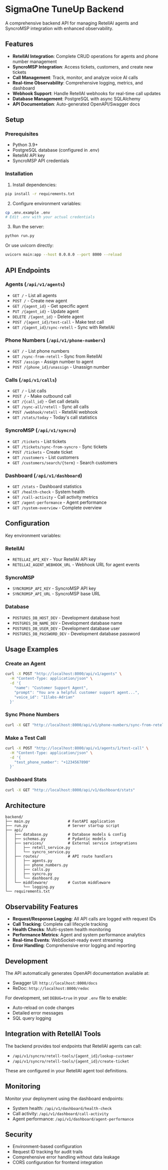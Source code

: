 # SigmaOne TuneUp Backend

A comprehensive backend API for managing RetellAI agents and SyncroMSP integration with enhanced observability.

## Features

- **RetellAI Integration**: Complete CRUD operations for agents and phone number management
- **SyncroMSP Integration**: Access tickets, customers, and create new tickets
- **Call Management**: Track, monitor, and analyze voice AI calls
- **Real-time Observability**: Comprehensive logging, metrics, and dashboard
- **Webhook Support**: Handle RetellAI webhooks for real-time call updates
- **Database Management**: PostgreSQL with async SQLAlchemy
- **API Documentation**: Auto-generated OpenAPI/Swagger docs

## Setup

### Prerequisites

- Python 3.9+
- PostgreSQL database (configured in .env)
- RetellAI API key
- SyncroMSP API credentials

### Installation

1. Install dependencies:
```bash
pip install -r requirements.txt
```

2. Configure environment variables:
```bash
cp .env.example .env
# Edit .env with your actual credentials
```

3. Run the server:
```bash
python run.py
```

Or use uvicorn directly:
```bash
uvicorn main:app --host 0.0.0.0 --port 8000 --reload
```

## API Endpoints

### Agents (`/api/v1/agents`)
- `GET /` - List all agents
- `POST /` - Create new agent
- `GET /{agent_id}` - Get specific agent
- `PUT /{agent_id}` - Update agent
- `DELETE /{agent_id}` - Delete agent
- `POST /{agent_id}/test-call` - Make test call
- `GET /{agent_id}/sync-retell` - Sync with RetellAI

### Phone Numbers (`/api/v1/phone-numbers`)
- `GET /` - List phone numbers
- `GET /sync-from-retell` - Sync from RetellAI
- `POST /assign` - Assign number to agent
- `POST /{phone_id}/unassign` - Unassign number

### Calls (`/api/v1/calls`)
- `GET /` - List calls
- `POST /` - Make outbound call
- `GET /{call_id}` - Get call details
- `GET /sync-all/retell` - Sync all calls
- `POST /webhook/retell` - RetellAI webhook
- `GET /stats/today` - Today's call statistics

### SyncroMSP (`/api/v1/syncro`)
- `GET /tickets` - List tickets
- `GET /tickets/sync-from-syncro` - Sync tickets
- `POST /tickets` - Create ticket
- `GET /customers` - List customers
- `GET /customers/search/{term}` - Search customers

### Dashboard (`/api/v1/dashboard`)
- `GET /stats` - Dashboard statistics
- `GET /health-check` - System health
- `GET /call-activity` - Call activity metrics
- `GET /agent-performance` - Agent performance
- `GET /system-overview` - Complete overview

## Configuration

Key environment variables:

### RetellAI
- `RETELLAI_API_KEY` - Your RetellAI API key
- `RETELLAI_AGENT_WEBHOOK_URL` - Webhook URL for agent events

### SyncroMSP
- `SYNCROMSP_API_KEY` - SyncroMSP API key
- `SYNCROMSP_API_URL` - SyncroMSP base URL

### Database
- `POSTGRES_DB_HOST_DEV` - Development database host
- `POSTGRES_DB_NAME_DEV` - Development database name
- `POSTGRES_DB_USER_DEV` - Development database user
- `POSTGRES_DB_PASSWORD_DEV` - Development database password

## Usage Examples

### Create an Agent
```bash
curl -X POST "http://localhost:8000/api/v1/agents" \
  -H "Content-Type: application/json" \
  -d '{
    "name": "Customer Support Agent",
    "prompt": "You are a helpful customer support agent...",
    "voice_id": "11labs-Adrian"
  }'
```

### Sync Phone Numbers
```bash
curl -X GET "http://localhost:8000/api/v1/phone-numbers/sync-from-retell"
```

### Make a Test Call
```bash
curl -X POST "http://localhost:8000/api/v1/agents/1/test-call" \
  -H "Content-Type: application/json" \
  -d '{
    "test_phone_number": "+1234567890"
  }'
```

### Dashboard Stats
```bash
curl -X GET "http://localhost:8000/api/v1/dashboard/stats"
```

## Architecture

```
backend/
├── main.py                 # FastAPI application
├── run.py                  # Server startup script
├── api/
│   ├── database.py         # Database models & config
│   ├── schemas.py          # Pydantic models
│   ├── services/           # External service integrations
│   │   ├── retell_service.py
│   │   └── syncro_service.py
│   ├── routes/             # API route handlers
│   │   ├── agents.py
│   │   ├── phone_numbers.py
│   │   ├── calls.py
│   │   ├── syncro.py
│   │   └── dashboard.py
│   └── middleware/         # Custom middleware
│       └── logging.py
└── requirements.txt
```

## Observability Features

- **Request/Response Logging**: All API calls are logged with request IDs
- **Call Tracking**: Complete call lifecycle tracking
- **Health Checks**: Multi-system health monitoring
- **Performance Metrics**: Agent and system performance analytics
- **Real-time Events**: WebSocket-ready event streaming
- **Error Handling**: Comprehensive error logging and reporting

## Development

The API automatically generates OpenAPI documentation available at:
- Swagger UI: `http://localhost:8000/docs`
- ReDoc: `http://localhost:8000/redoc`

For development, set `DEBUG=true` in your `.env` file to enable:
- Auto-reload on code changes
- Detailed error messages
- SQL query logging

## Integration with RetellAI Tools

The backend provides tool endpoints that RetellAI agents can call:
- `/api/v1/syncro/retell-tools/{agent_id}/lookup-customer`
- `/api/v1/syncro/retell-tools/{agent_id}/create-ticket`

These are configured in your RetellAI agent tool definitions.

## Monitoring

Monitor your deployment using the dashboard endpoints:
- System health: `/api/v1/dashboard/health-check`
- Call activity: `/api/v1/dashboard/call-activity`
- Agent performance: `/api/v1/dashboard/agent-performance`

## Security

- Environment-based configuration
- Request ID tracking for audit trails
- Comprehensive error handling without data leakage
- CORS configuration for frontend integration 